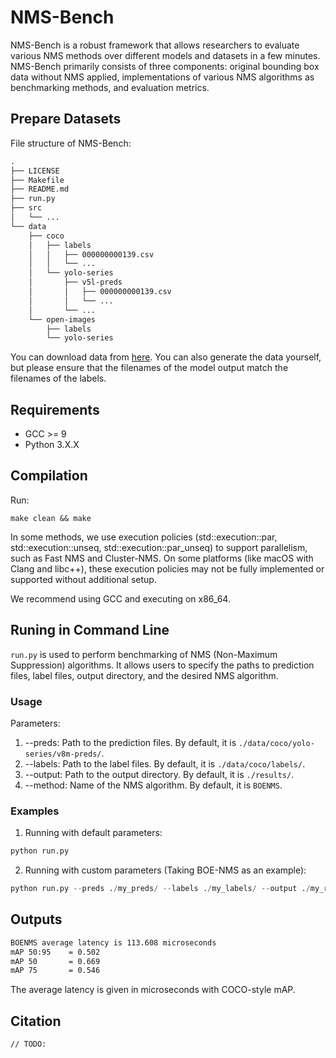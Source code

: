 # NMS-Bench

NMS-Bench is a robust framework that allows researchers to evaluate various NMS methods over
different models and datasets in a few minutes. NMS-Bench primarily consists of three components:
original bounding box data without NMS applied, implementations of various NMS algorithms as
benchmarking methods, and evaluation metrics.

## Prepare Datasets

File structure of NMS-Bench:

```txt
.
├── LICENSE
├── Makefile
├── README.md
├── run.py
├── src
│   └── ...
└── data
    ├── coco
    │   ├── labels
    │   │   ├── 000000000139.csv
    │   │   └── ...
    │   └── yolo-series
    │       ├── v5l-preds
    │       │   ├── 000000000139.csv
    │       │   └── ...
    │       └── ...
    └── open-images
        ├── labels
        └── yolo-series
```

You can download data from [here](https://drive.google.com/file/d/1oSRNNWTv2QP3PwKkZH9z-cxcLMXdlmL4/view?usp=sharing). You can also generate the data yourself, but please ensure that the filenames of the model output match the filenames of the labels.

## Requirements

- GCC >= 9
- Python 3.X.X

## Compilation

Run:

```shell
make clean && make
```

In some methods, we use execution policies (std::execution::par, std::execution::unseq, std::execution::par_unseq) to support parallelism, such as Fast NMS and Cluster-NMS. On some platforms (like macOS with Clang and libc++), these execution policies may not be fully implemented or supported without additional setup. 

We recommend using GCC and executing on x86_64.

## Runing in Command Line

``run.py`` is used to perform benchmarking of NMS (Non-Maximum Suppression) algorithms. It allows users to specify the paths to prediction files, label files, output directory, and the desired NMS algorithm.

### Usage

Parameters:
1. --preds: Path to the prediction files. By default, it is ``./data/coco/yolo-series/v8m-preds/``.
2. --labels: Path to the label files. By default, it is ``./data/coco/labels/``.
3. --output: Path to the output directory. By default, it is ``./results/``.
4. --method: Name of the NMS algorithm. By default, it is ``BOENMS``.

### Examples

1. Running with default parameters:
```python
python run.py
```

2. Running with custom parameters (Taking BOE-NMS as an example):
```python
python run.py --preds ./my_preds/ --labels ./my_labels/ --output ./my_results/ --method BOENMS
```

## Outputs
```txt
BOENMS average latency is 113.608 microseconds
mAP 50:95    = 0.502
mAP 50       = 0.669
mAP 75       = 0.546
```
The average latency is given in microseconds with COCO-style mAP. 

## Citation

```
// TODO:
```
